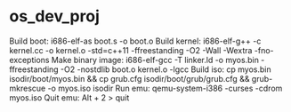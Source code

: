 # os_dev_proj

Build boot: i686-elf-as boot.s -o boot.o
Build kernel: i686-elf-g++ -c kernel.cc -o kernel.o -std=c++11 -ffreestanding -O2 -Wall -Wextra -fno-exceptions
Make binary image: i686-elf-gcc -T linker.ld -o myos.bin -ffreestanding -O2 -nostdlib boot.o kernel.o -lgcc
Build iso: cp myos.bin isodir/boot/myos.bin && cp grub.cfg isodir/boot/grub/grub.cfg && grub-mkrescue -o myos.iso isodir
Run emu: qemu-system-i386 -curses -cdrom myos.iso 
Quit emu: Alt + 2 > quit
